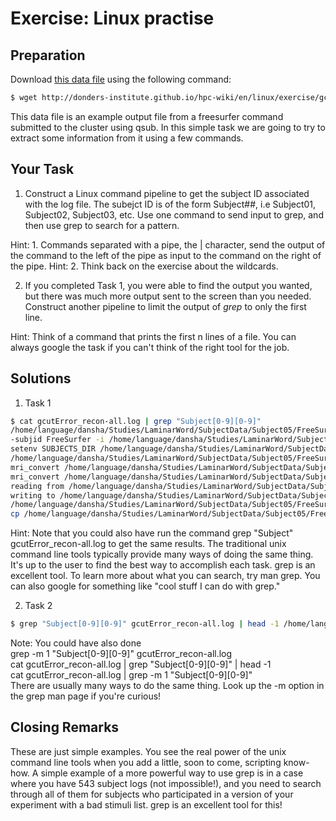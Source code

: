 # Exercise: Linux practise
## Preparation
Download [this data file](../exercise/gcutError_recon-all.log) using the following command:

```bash
$ wget http://donders-institute.github.io/hpc-wiki/en/linux/exercise/gcutError_recon-all.log
```

This data file is an example output file from a freesurfer command submitted to the cluster using qsub. In this simple task we are going to try to extract some information from it using a few commands.

## Your Task
 
1. Construct a Linux command pipeline to get the subject ID associated with the log file. The subejct ID is of the form Subject##, i.e Subject01, Subject02, Subject03, etc. Use one command to send input to grep, and then use grep to search for a pattern.
  
  Hint: 1. Commands separated with a pipe, the | character, send the output of the command to the left of the pipe as input to   the command on the right of the pipe. 
  Hint: 2. Think back on the exercise about the wildcards.

2. If you completed Task 1, you were able to find the output you wanted, but there was much more output sent to the screen than you needed. Construct another pipeline to limit the output of _grep_ to only the first line.
  
 Hint: Think of a command that prints the first n lines of a file. You can always google the task if you can't think of the right tool for the job.

## Solutions
 1. Task 1
  ```bash
  $ cat gcutError_recon-all.log | grep "Subject[0-9][0-9]"
  /home/language/dansha/Studies/LaminarWord/SubjectData/Subject05/FreeSurfer 
  -subjid FreeSurfer -i /home/language/dansha/Studies/LaminarWord/SubjectData/Subject05/Scans/Anatomical/MP2RAGE/MP2RAGE.nii -all
  setenv SUBJECTS_DIR /home/language/dansha/Studies/LaminarWord/SubjectData/Subject05
  /home/language/dansha/Studies/LaminarWord/SubjectData/Subject05/FreeSurfer
  mri_convert /home/language/dansha/Studies/LaminarWord/SubjectData/Subject05/Scans/Anatomical/MP2RAGE/MP2RAGE.nii /home/language/dansha/Studies/LaminarWord/SubjectData/Subject05/FreeSurfer/mri/orig/001.mgz 
  mri_convert /home/language/dansha/Studies/LaminarWord/SubjectData/Subject05/Scans/Anatomical/MP2RAGE/MP2RAGE.nii /home/language/dansha/Studies/LaminarWord/SubjectData/Subject05/FreeSurfer/mri/orig/001.mgz 
  reading from /home/language/dansha/Studies/LaminarWord/SubjectData/Subject05/Scans/Anatomical/MP2RAGE/MP2RAGE.nii...
  writing to /home/language/dansha/Studies/LaminarWord/SubjectData/Subject05/FreeSurfer/mri/orig/001.mgz...
  /home/language/dansha/Studies/LaminarWord/SubjectData/Subject05/FreeSurfer/mri/orig/001.mgz
  cp /home/language/dansha/Studies/LaminarWord/SubjectData/Subject05/FreeSurfer/mri/orig/001.mgz /home/language/dansha/Studies/LaminarWord/SubjectData/Subject05/FreeSurfer/mri/rawavg.mgz 
  ```
  Hint: Note that you could also have run the command grep "Subject" gcutError_recon-all.log to get the same results. The traditional unix command line tools typically provide many ways of doing the same thing. It's up to the user to find the best way to accomplish each task. grep is an excellent tool. To learn more about what you can search, try man grep. You can also google for something like "cool stuff I can do with grep." 

2. Task 2

```bash
$ grep "Subject[0-9][0-9]" gcutError_recon-all.log | head -1 /home/language/dansha/Studies/LaminarWord/SubjectData/Subject05/FreeSurfer
```
  Note: You could have also done <br> grep -m 1 "Subject[0-9][0-9]" gcutError_recon-all.log <br> cat gcutError\_recon-all.log | grep "Subject[0-9][0-9]" | head -1 <br> cat gcutError_recon-all.log | grep -m 1 "Subject[0-9][0-9]" <br> There are usually many ways to do the same thing. Look up the -m option in the grep man page if you're curious! 

## Closing Remarks
These are just simple examples. You see the real power of the unix command line tools when you add a little, soon to come, scripting know-how. A simple example of a more powerful way to use grep is in a case where you have 543 subject logs (not impossible!), and you need to search through all of them for subjects who participated in a version of your experiment with a bad stimuli list. grep is an excellent tool for this! 
